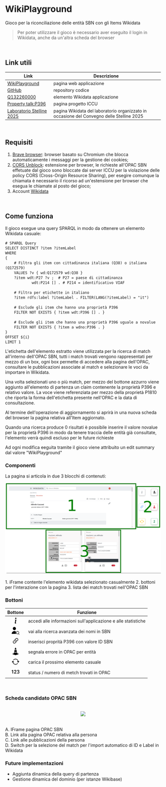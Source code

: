 # WikiPlayground
Gioco per la riconciliazione delle entità SBN con gli Items Wikidata

> Per poter utilizzare il gioco è necessario aver eseguito il login in Wikidata, anche da un'altra scheda del browser
<br>

## Link utili
| Link | Descrizione |
| --- | --- |
| [WikiPlayground](https://logo94.github.io/WikiPlayground/) | pagina web applicazione |
| [GitHub](https://github.com/logo94/WikiPlayground) | repository codice |
| [Q132260000](https://www.wikidata.org/wiki/Q132260000) | elemento Wikidata applicazione |
| [Property talk:P396](https://www.wikidata.org/wiki/Property_talk:P396) | pagina progetto ICCU |
| [Laboratorio Stelline 2025](https://www.wikidata.org/wiki/Wikidata:Gruppo_AIB_TBID/Stelline/2025) | pagina Wikidata del laboratorio organizzato in occasione del Convegno delle Stelline 2025 |
<br>

## Requisiti
1. [Brave browser](https://brave.com/download/): browser basato su Chromium che blocca automaticamente i messaggi per la gestione dei cookies;
2. [CORS Unblock](https://chromewebstore.google.com/detail/cors-unblock/lfhmikememgdcahcdlaciloancbhjino?pli=1): estensione per browser, le richieste all'OPAC SBN effetuate dal gioco sono bloccate dai server ICCU per la violazione delle policy CORS (Cross-Origin Resource Sharing), per esegire comunque la chiamata è necessario il ricorso ad un'estensione per browser che esegua le chiamate al posto del gioco;
3. Account [Wikidata](https://www.wikidata.org/w/index.php?&title=Special:UserLogin)
<br>

## Come funziona
Il gioco esegue una query SPARQL in modo da ottenere un elemento Wikidata casuale:

```
# SPARQL Query
SELECT DISTINCT ?item ?itemLabel
WHERE
{
    # Filtra gli item con cittadinanza italiana (Q38) o italiana (Q172579)
    VALUES ?v { wd:Q172579 wd:Q38 }
    ?item wdt:P27 ?v ;  # P27 = paese di cittadinanza
            wdt:P214 [] . # P214 = identificativo VIAF

    # Filtra per etichette in italiano
    ?item rdfs:label ?itemLabel . FILTER(LANG(?itemLabel) = "it")

    # Esclude gli item che hanno una proprietà P396
    FILTER NOT EXISTS { ?item wdt:P396 [] . }

    # Esclude gli item che hanno una proprietà P396 uguale a novalue
    FILTER NOT EXISTS { ?item a wdno:P396 . }
}
OFFSET ${i}
LIMIT 1
```

L'etichetta dell'elemento estratto viene utilizzata per la ricerca di match all'interno dell'OPAC SBN, tutti i match trovati vengono rappresentati per mezzo di un box, ogni box permette di accedere alla pagina dell'OPAC, consultare le pubblicazioni associate al match e selezionare le voci da importare in Wikidata. 

Una volta selezionati uno o più match, per mezzo del bottone azzurro viene aggiunto all'elemento di partenza un claim contenente la proprietà P396 e relativo valore. La voce viene referenziata per mezzo della proprietà P1810 che riporta la forma dell'etichetta presente nell'OPAC e la data di consultazione. 

Al termine dell'operazione di aggiornamento si aprirà in una nuova scheda del browser la pagina relativa all'Item aggiornato.

Quando una ricerca produce 0 risultati è possibile inserire il valore novalue per la proprietà P396 in modo da tenere traccia delle entità già consultate, l'elemento verrà quindi escluso per le future richieste

Ad ogni modifica eeguita tramite il gioco viene attribuito un edit summary dal valore "WikiPlayground"
<br>


### Componenti

La pagina si articola in due 3 blocchi di contenuti:

<div align="center">
  <img src="img/wp-tutorial.png">
</div>
<br>
1. iFrame contente l'elemento wikidata selezionato casualmente
2. bottoni per l'interazione con la pagina
3. lista dei match trovati nell'OPAC SBN
<br>


### Bottoni
| Bottone | Funzione |
| --- | --- | 
| <div align="center"><img height="25" src="img/info-lg.svg"></div> | accedi alle informazioni sull'applicazione e alle statistiche |
| <div align="center"><img height="25" src="img/user.png"></div> | vai alla ricerca avanzata dei nomi in SBN |
| <div align="center"><img height="25" src="img/link-45deg.svg"></div> | inserisci proprità P396 con valore ID SBN |
| <div align="center"><img height="25" src="img/cone-striped.svg"></div> | segnala errore in OPAC per entità |
| <div align="center"><img height="25" src="img/arrow-repeat.svg"></div> | carica il prossimo elemento casuale |
| <div align="center"><img height="25" src="img/123.svg"></div> | status / numero di metch trovati in OPAC |
<br>


### Scheda candidato OPAC SBN
<br>

<div align="center">
  <img src="https://github.com/logo94/WikiPlayground/blob/main/img/wp-opac-tutorial.png">
</div>
<br>

A. IFrame pagina OPAC SBN<br>
B. Link alla pagina OPAC relativa alla persona<br>
C. Link alle pubblicazioni della persona <br>
D. Switch per la selezione del match per l'import automatico di ID e Label in Wikidata<br>



### Future implementazioni
* Aggiunta dinamica della query di partenza
* Gestione dinamica del dominio (per istanze Wikibase)
